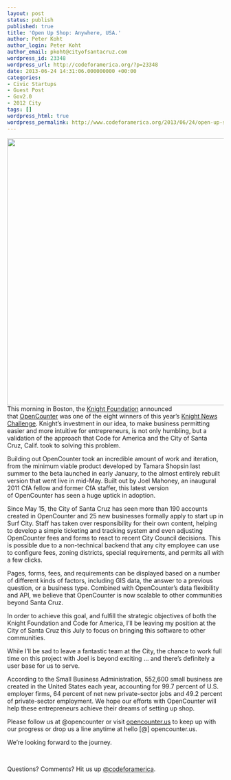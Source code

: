 ```yaml
---
layout: post
status: publish
published: true
title: 'Open Up Shop: Anywhere, USA.'
author: Peter Koht
author_login: Peter Koht
author_email: pkoht@cityofsantacruz.com
wordpress_id: 23348
wordpress_url: http://codeforamerica.org/?p=23348
date: 2013-06-24 14:31:06.000000000 +00:00
categories:
- Civic Startups
- Guest Post
- Gov2.0
- 2012 City
tags: []
wordpress_html: true
wordpress_permalink: http://www.codeforamerica.org/2013/06/24/open-up-shop-anywhere-usa/
---
```


<p><a href="http://opencounter.us"><img src="http://codeforamerica.org/wp-content/uploads/2013/06/Screen-Shot-2013-06-24-at-1.47.47-PM.png" width="620"/></a><br/>
This morning in Boston, the <a href="http://www.knightfoundation.org/" target="_blank">Knight Foundation</a> announced that <a href="http://opencounter.cityofsantacruz.com/" target="_blank">OpenCounter</a> was one of the eight winners of this year’s <a href="http://knightfoundation.org/press-room/press-release/open-government-projects-receive-more-32-million-w/" target="_blank">Knight News Challenge</a>. Knight’s investment in our idea, to make business permitting easier and more intuitive for entrepreneurs, is not only humbling, but a validation of the approach that Code for America and the City of Santa Cruz, Calif. took to solving this problem.</p>
<p>Building out OpenCounter took an incredible amount of work and iteration, from the minimum viable product developed by Tamara Shopsin last summer to the beta launched in early January, to the almost entirely rebuilt version that went live in mid-May. Built out by Joel Mahoney, an inaugural 2011 CfA fellow and former CfA staffer, this latest version of OpenCounter has seen a huge uptick in adoption.</p>
<p>Since May 15, the City of Santa Cruz has seen more than 190 accounts created in OpenCounter and 25 new businesses formally apply to start up in Surf City. Staff has taken over responsibility for their own content, helping to develop a simple ticketing and tracking system and even adjusting OpenCounter fees and forms to react to recent City Council decisions. This is possible due to a non-technical backend that any city employee can use to configure fees, zoning districts, special requirements, and permits all with a few clicks.</p>
<p>Pages, forms, fees, and requirements can be displayed based on a number of different kinds of factors, including GIS data, the answer to a previous question, or a business type. Combined with OpenCounter’s data flexibility and API, we believe that OpenCounter is now scalable to other communities beyond Santa Cruz.</p>
<p>In order to achieve this goal, and fulfill the strategic objectives of both the Knight Foundation and Code for America, I’ll be leaving my position at the City of Santa Cruz this July to focus on bringing this software to other communities.</p>
<p>While I’ll be sad to leave a fantastic team at the City, the chance to work full time on this project with Joel is beyond exciting … and there’s definitely a user base for us to serve.</p>
<p>According to the Small Business Administration, 552,600 small business are created in the United States each year, accounting for 99.7 percent of U.S. employer firms, 64 percent of net new private-sector jobs and 49.2 percent of private-sector employment. We hope our efforts with OpenCounter will help these entrepreneurs achieve their dreams of setting up shop.</p>
<p>Please follow us at @opencounter or visit <a href="http://opencounter.us/" target="_blank">opencounter.us</a> to keep up with our progress or drop us a line anytime at hello [@] opencounter.us.</p>
<p>We’re looking forward to the journey.</p>
<p> </p>
<p>Questions? Comments? Hit us up <a href="http://twitter.com/codeforamerica" target="_blank">@codeforamerica</a>.</p>
